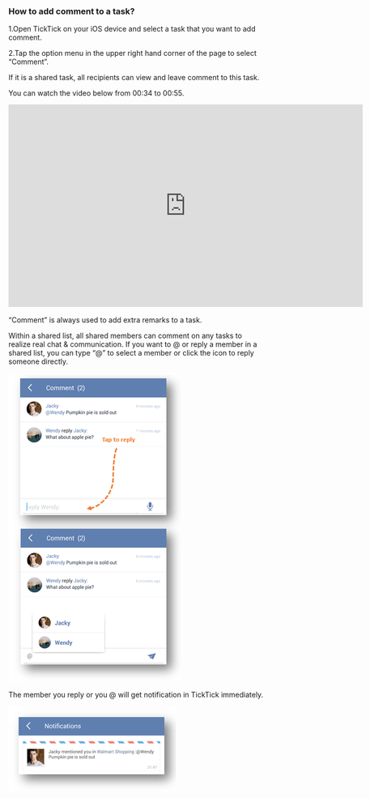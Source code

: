 ### How to add comment to a task?
1.Open TickTick on your iOS device and select a task that you want to add comment.

2.Tap the option menu in the upper right hand corner of the page to select “Comment”.

If it is a shared task, all recipients can view and leave comment to this task.

You can watch the video below from 00:34 to 00:55.

<iframe width="700" height="400" src="https://www.youtube.com/embed/CTW6geOAGtw?list=PLbWRKVi0_aTEwRLCS5T4MD0wCQU_ve8xW" frameborder="0" allowfullscreen></iframe>


“Comment” is always used to add extra remarks to a task. 

Within a shared list, all shared members can comment on any tasks to realize real chat & communication. If you want to @ or reply a member in a shared list, you can type “@” to select a member or click the icon to reply someone directly. 


![](../images/androidcomment.png)


The member you reply or you @ will get notification in TickTick immediately. 

![](../images/androidaomment2.png)